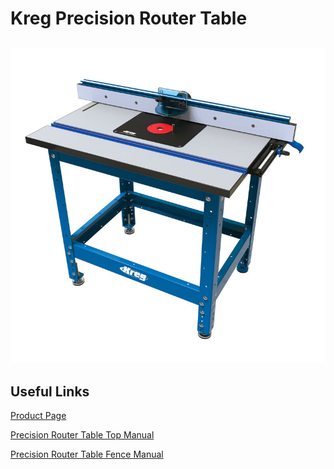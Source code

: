 # Kreg Precision Router Table

## ![](<../.gitbook/assets/image (1).png>)

## Useful Links

[Product Page](https://www.kregtool.com/shop/routing/routing-systems/precision-router-table-system/PRS1045.html)

[Precision Router Table Top Manual](https://www.kregtool.com/on/demandware.static/-/Library-Sites-RefArchSharedLibrary/default/dw354fa1ee/manuals/PRS1025\_NA.pdf)

[Precision Router Table Fence Manual](https://www.kregtool.com/on/demandware.static/-/Library-Sites-RefArchSharedLibrary/default/dwa0194e15/manuals/PRS1015\_NA.pdf)



